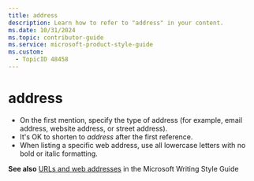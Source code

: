 ```yaml
---
title: address
description: Learn how to refer to "address" in your content.
ms.date: 10/31/2024
ms.topic: contributor-guide
ms.service: microsoft-product-style-guide
ms.custom:
  - TopicID 48458
---
```



# address

- On the first mention, specify the type of address (for example, email address, website address, or street address).
- It's OK to shorten to *address* after the first reference.
- When listing a specific web address, use all lowercase letters with no bold or italic formatting.

**See also** [URLs and web addresses](/style-guide/urls-web-addresses) in the Microsoft Writing Style Guide